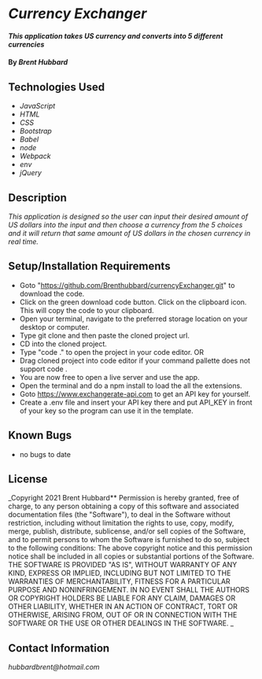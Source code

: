 # _Currency Exchanger_

#### _This application takes US currency and converts into 5 different currencies_

#### By _**Brent Hubbard**_

## Technologies Used

* _JavaScript_
* _HTML_
* _CSS_
* _Bootstrap_
* _Babel_
* _node_
* _Webpack_
* _env_
* _jQuery_

## Description

_This application is designed so the user can input their desired amount of US dollars into the input and then choose a currency from the 5 choices and it will return that same amount of US dollars in the chosen currency in real time._

## Setup/Installation Requirements


* Goto "https://github.com/Brenthubbard/currencyExchanger.git"
to download the code.
* Click on the green download code button. Click on the clipboard icon. This will copy the code to your clipboard.
* Open your terminal, navigate to the preferred storage location on your desktop or computer.
* Type git clone and then paste the cloned project url.
* CD into the cloned project.
* Type "code ." to open the project in your code editor. OR
* Drag cloned project into code editor if your command pallette does not support code .
* You are now free to open a live server and use the app.
* Open the terminal and do a npm install to load the all the extensions.
* Goto  https://www.exchangerate-api.com to get an API key for yourself.
* Create a .env file and insert your API key there and put API_KEY in front of your key so the program can use it in the template.




## Known Bugs

* no bugs to date

## License

_Copyright 2021 Brent Hubbard**
Permission is hereby granted, free of charge, to any person obtaining a copy of this software and associated documentation files (the "Software"), to deal in the Software without restriction, including without limitation the rights to use, copy, modify, merge, publish, distribute, sublicense, and/or sell copies of the Software, and to permit persons to whom the Software is furnished to do so, subject to the following conditions:
The above copyright notice and this permission notice shall be included in all copies or substantial portions of the Software.
THE SOFTWARE IS PROVIDED "AS IS", WITHOUT WARRANTY OF ANY KIND, EXPRESS OR IMPLIED, INCLUDING BUT NOT LIMITED TO THE WARRANTIES OF MERCHANTABILITY, FITNESS FOR A PARTICULAR PURPOSE AND NONINFRINGEMENT. IN NO EVENT SHALL THE AUTHORS OR COPYRIGHT HOLDERS BE LIABLE FOR ANY CLAIM, DAMAGES OR OTHER LIABILITY, WHETHER IN AN ACTION OF CONTRACT, TORT OR OTHERWISE, ARISING FROM, OUT OF OR IN CONNECTION WITH THE SOFTWARE OR THE USE OR OTHER DEALINGS IN THE SOFTWARE.
_

## Contact Information

_hubbardbrent@hotmail.com_